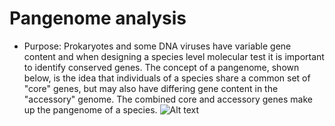 # Pangenome analysis
* Purpose: Prokaryotes and some DNA viruses have variable gene content and when designing a species level molecular test it is important to identify conserved genes. The concept of a pangenome, shown below, is the idea that individuals of a species share a common set of "core" genes, but may also have differing gene content in the "accessory" genome. The combined core and accessory genes make up the pangenome of a species. 
![Alt text](Thylacine_design/pangenome_analysis/pangenome.png?raw=true "Pangenome")
